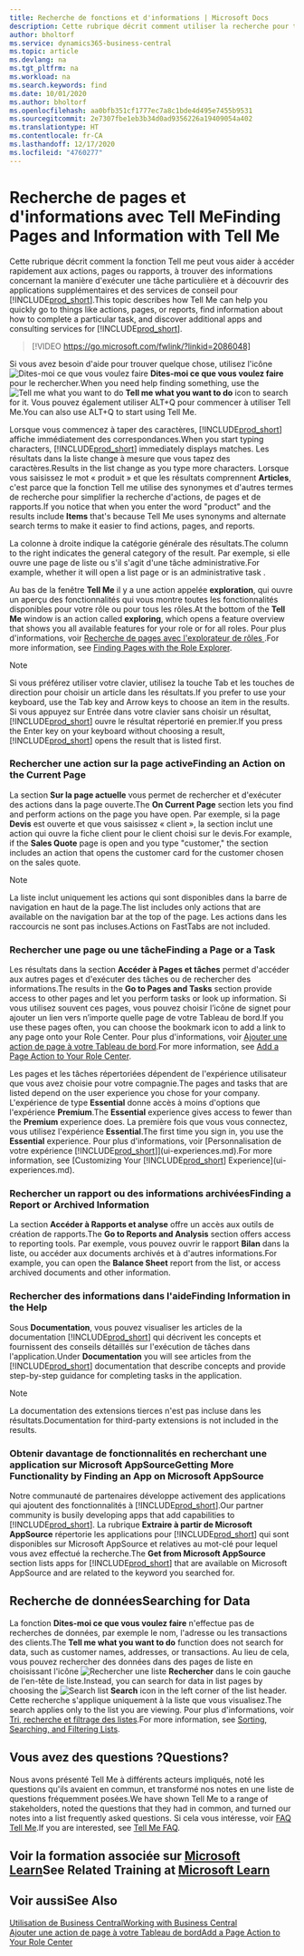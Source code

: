 ```yaml
---
title: Recherche de fonctions et d'informations | Microsoft Docs
description: Cette rubrique décrit comment utiliser la recherche pour trouver des actions, des pages, des rapports, de la documentation et des données, ainsi que les autres applications et services de conseil.
author: bholtorf
ms.service: dynamics365-business-central
ms.topic: article
ms.devlang: na
ms.tgt_pltfrm: na
ms.workload: na
ms.search.keywords: find
ms.date: 10/01/2020
ms.author: bholtorf
ms.openlocfilehash: aa0bfb351cf1777ec7a8c1bde4d495e7455b9531
ms.sourcegitcommit: 2e7307fbe1eb3b34d0ad9356226a19409054a402
ms.translationtype: HT
ms.contentlocale: fr-CA
ms.lasthandoff: 12/17/2020
ms.locfileid: "4760277"
---
```

# <a name="finding-pages-and-information-with-tell-me"></a><span data-ttu-id="a34bb-103">Recherche de pages et d'informations avec Tell Me</span><span class="sxs-lookup"><span data-stu-id="a34bb-103">Finding Pages and Information with Tell Me</span></span>  
<span data-ttu-id="a34bb-104">Cette rubrique décrit comment la fonction Tell me peut vous aider à accéder rapidement aux actions, pages ou rapports, à trouver des informations concernant la manière d'exécuter une tâche particulière et à découvrir des applications supplémentaires et des services de conseil pour [!INCLUDE[prod_short](includes/prod_short.md)].</span><span class="sxs-lookup"><span data-stu-id="a34bb-104">This topic describes how Tell Me can help you quickly go to things like actions, pages, or reports, find information about how to complete a particular task, and discover additional apps and consulting services for [!INCLUDE[prod_short](includes/prod_short.md)].</span></span>  


> [!VIDEO https://go.microsoft.com/fwlink/?linkid=2086048]

<span data-ttu-id="a34bb-105">Si vous avez besoin d'aide pour trouver quelque chose, utilisez l'icône ![Dites-moi ce que vous voulez faire](media/ui-search/search.png "Page ou rapport pour la recherche") **Dites-moi ce que vous voulez faire** pour le rechercher.</span><span class="sxs-lookup"><span data-stu-id="a34bb-105">When you need help finding something, use the ![Tell me what you want to do](media/ui-search/search.png "Search for Page or Report") **Tell me what you want to do** icon to search for it.</span></span> <span data-ttu-id="a34bb-106">Vous pouvez également utiliser ALT+Q pour commencer à utiliser Tell Me.</span><span class="sxs-lookup"><span data-stu-id="a34bb-106">You can also use ALT+Q to start using Tell Me.</span></span>

<span data-ttu-id="a34bb-107">Lorsque vous commencez à taper des caractères, [!INCLUDE[prod_short](includes/prod_short.md)] affiche immédiatement des correspondances.</span><span class="sxs-lookup"><span data-stu-id="a34bb-107">When you start typing characters, [!INCLUDE[prod_short](includes/prod_short.md)] immediately displays matches.</span></span> <span data-ttu-id="a34bb-108">Les résultats dans la liste change à mesure que vous tapez des caractères.</span><span class="sxs-lookup"><span data-stu-id="a34bb-108">Results in the list change as you type more characters.</span></span> <span data-ttu-id="a34bb-109">Lorsque vous saisissez le mot « produit » et que les résultats comprennent **Articles**, c'est parce que la fonction Tell me utilise des synonymes et d'autres termes de recherche pour simplifier la recherche d'actions, de pages et de rapports.</span><span class="sxs-lookup"><span data-stu-id="a34bb-109">If you notice that when you enter the word "product" and the results include **Items** that's because Tell Me uses synonyms and alternate search terms to make it easier to find actions, pages, and reports.</span></span>

<span data-ttu-id="a34bb-110">La colonne à droite indique la catégorie générale des résultats.</span><span class="sxs-lookup"><span data-stu-id="a34bb-110">The column to the right indicates the general category of the result.</span></span> <span data-ttu-id="a34bb-111">Par exemple, si elle ouvre une page de liste ou s'il s'agit d'une tâche administrative.</span><span class="sxs-lookup"><span data-stu-id="a34bb-111">For example, whether it will open a list page or is an administrative task .</span></span>  

<span data-ttu-id="a34bb-112">Au bas de la fenêtre **Tell Me** il y a une action appelée **exploration**, qui ouvre un aperçu des fonctionnalités qui vous montre toutes les fonctionnalités disponibles pour votre rôle ou pour tous les rôles.</span><span class="sxs-lookup"><span data-stu-id="a34bb-112">At the bottom of the **Tell Me** window is an action called **exploring**, which opens a feature overview that shows you all available features for your role or for all roles.</span></span> <span data-ttu-id="a34bb-113">Pour plus d'informations, voir [Recherche de pages avec l'explorateur de rôles ](ui-role-explorer.md).</span><span class="sxs-lookup"><span data-stu-id="a34bb-113">For more information, see [Finding Pages with the Role Explorer](ui-role-explorer.md).</span></span>

> [!NOTE]  
>   <span data-ttu-id="a34bb-114">Si vous préférez utiliser votre clavier, utilisez la touche Tab et les touches de direction pour choisir un article dans les résultats.</span><span class="sxs-lookup"><span data-stu-id="a34bb-114">If you prefer to use your keyboard, use the Tab key and Arrow keys to choose an item in the results.</span></span> <span data-ttu-id="a34bb-115">Si vous appuyez sur Entrée dans votre clavier sans choisir un résultat, [!INCLUDE[prod_short](includes/prod_short.md)] ouvre le résultat répertorié en premier.</span><span class="sxs-lookup"><span data-stu-id="a34bb-115">If you press the Enter key on your keyboard without choosing a result, [!INCLUDE[prod_short](includes/prod_short.md)] opens the result that is listed first.</span></span>

### <a name="finding-an-action-on-the-current-page"></a><span data-ttu-id="a34bb-116">Rechercher une action sur la page active</span><span class="sxs-lookup"><span data-stu-id="a34bb-116">Finding an Action on the Current Page</span></span>
<span data-ttu-id="a34bb-117">La section **Sur la page actuelle** vous permet de rechercher et d'exécuter des actions dans la page ouverte.</span><span class="sxs-lookup"><span data-stu-id="a34bb-117">The **On Current Page** section lets you find and perform actions on the page you have open.</span></span> <span data-ttu-id="a34bb-118">Par exemple, si la page **Devis** est ouverte et que vous saisissez « client », la section inclut une action qui ouvre la fiche client pour le client choisi sur le devis.</span><span class="sxs-lookup"><span data-stu-id="a34bb-118">For example, if the **Sales Quote** page is open and you type "customer," the section includes an action that opens the customer card for the customer chosen on the sales quote.</span></span>

> [!NOTE]  
>   <span data-ttu-id="a34bb-119">La liste inclut uniquement les actions qui sont disponibles dans la barre de navigation en haut de la page.</span><span class="sxs-lookup"><span data-stu-id="a34bb-119">The list includes only actions that are available on the navigation bar at the top of the page.</span></span> <span data-ttu-id="a34bb-120">Les actions dans les raccourcis ne sont pas incluses.</span><span class="sxs-lookup"><span data-stu-id="a34bb-120">Actions on FastTabs are not included.</span></span>  

### <a name="finding-a-page-or-a-task"></a><span data-ttu-id="a34bb-121">Rechercher une page ou une tâche</span><span class="sxs-lookup"><span data-stu-id="a34bb-121">Finding a Page or a Task</span></span>
<span data-ttu-id="a34bb-122">Les résultats dans la section **Accéder à Pages et tâches** permet d'accéder aux autres pages et d'exécuter des tâches ou de rechercher des informations.</span><span class="sxs-lookup"><span data-stu-id="a34bb-122">The results in the **Go to Pages and Tasks** section provide access to other pages and let you perform tasks or look up information.</span></span> <span data-ttu-id="a34bb-123">Si vous utilisez souvent ces pages, vous pouvez choisir l’icône de signet pour ajouter un lien vers n’importe quelle page de votre Tableau de bord.</span><span class="sxs-lookup"><span data-stu-id="a34bb-123">If you use these pages often, you can choose the bookmark icon to add a link to any page onto your Role Center.</span></span> <span data-ttu-id="a34bb-124">Pour plus d'informations, voir [Ajouter une action de page à votre Tableau de bord](ui-bookmarks.md).</span><span class="sxs-lookup"><span data-stu-id="a34bb-124">For more information, see [Add a Page Action to Your Role Center](ui-bookmarks.md).</span></span>

<span data-ttu-id="a34bb-125">Les pages et les tâches répertoriées dépendent de l'expérience utilisateur que vous avez choisie pour votre compagnie.</span><span class="sxs-lookup"><span data-stu-id="a34bb-125">The pages and tasks that are listed depend on the user experience you chose for your company.</span></span> <span data-ttu-id="a34bb-126">L'expérience de type **Essential** donne accès à moins d'options que l'expérience **Premium**.</span><span class="sxs-lookup"><span data-stu-id="a34bb-126">The **Essential** experience gives access to fewer than the **Premium** experience does.</span></span> <span data-ttu-id="a34bb-127">La première fois que vous vous connectez, vous utilisez l'expérience **Essential**.</span><span class="sxs-lookup"><span data-stu-id="a34bb-127">The first time you sign in, you use the **Essential** experience.</span></span> <span data-ttu-id="a34bb-128">Pour plus d'informations, voir [Personnalisation de votre expérience [!INCLUDE[prod_short](includes/prod_short.md)]](ui-experiences.md).</span><span class="sxs-lookup"><span data-stu-id="a34bb-128">For more information, see [Customizing Your [!INCLUDE[prod_short](includes/prod_short.md)] Experience](ui-experiences.md).</span></span>

### <a name="finding-a-report-or-archived-information"></a><span data-ttu-id="a34bb-129">Rechercher un rapport ou des informations archivées</span><span class="sxs-lookup"><span data-stu-id="a34bb-129">Finding a Report or Archived Information</span></span>
<span data-ttu-id="a34bb-130">La section **Accéder à Rapports et analyse** offre un accès aux outils de création de rapports.</span><span class="sxs-lookup"><span data-stu-id="a34bb-130">The **Go to Reports and Analysis** section offers access to reporting tools.</span></span> <span data-ttu-id="a34bb-131">Par exemple, vous pouvez ouvrir le rapport **Bilan** dans la liste, ou accéder aux documents archivés et à d'autres informations.</span><span class="sxs-lookup"><span data-stu-id="a34bb-131">For example, you can open the **Balance Sheet** report from the list, or access archived documents and other information.</span></span>  

### <a name="finding-information-in-the-help"></a><span data-ttu-id="a34bb-132">Rechercher des informations dans l'aide</span><span class="sxs-lookup"><span data-stu-id="a34bb-132">Finding Information in the Help</span></span>
<span data-ttu-id="a34bb-133">Sous **Documentation**, vous pouvez visualiser les articles de la documentation [!INCLUDE[prod_short](includes/prod_short.md)] qui décrivent les concepts et fournissent des conseils détaillés sur l'exécution de tâches dans l'application.</span><span class="sxs-lookup"><span data-stu-id="a34bb-133">Under **Documentation** you will see articles from the [!INCLUDE[prod_short](includes/prod_short.md)] documentation that describe concepts and provide step-by-step guidance for completing tasks in the application.</span></span>    

> [!NOTE]  
> <span data-ttu-id="a34bb-134">La documentation des extensions tierces n'est pas incluse dans les résultats.</span><span class="sxs-lookup"><span data-stu-id="a34bb-134">Documentation for third-party extensions is not included in the results.</span></span>

### <a name="getting-more-functionality-by-finding-an-app-on-microsoft-appsource"></a><span data-ttu-id="a34bb-135">Obtenir davantage de fonctionnalités en recherchant une application sur Microsoft AppSource</span><span class="sxs-lookup"><span data-stu-id="a34bb-135">Getting More Functionality by Finding an App on Microsoft AppSource</span></span>
<span data-ttu-id="a34bb-136">Notre communauté de partenaires développe activement des applications qui ajoutent des fonctionnalités à [!INCLUDE[prod_short](includes/prod_short.md)].</span><span class="sxs-lookup"><span data-stu-id="a34bb-136">Our partner community is busily developing apps that add capabilities to [!INCLUDE[prod_short](includes/prod_short.md)].</span></span> <span data-ttu-id="a34bb-137">La rubrique **Extraire à partir de Microsoft AppSource** répertorie les applications pour [!INCLUDE[prod_short](includes/prod_short.md)] qui sont disponibles sur Microsoft AppSource et relatives au mot-clé pour lequel vous avez effectué la recherche.</span><span class="sxs-lookup"><span data-stu-id="a34bb-137">The **Get from Microsoft AppSource** section lists apps for [!INCLUDE[prod_short](includes/prod_short.md)] that are available on Microsoft AppSource and are related to the keyword you searched for.</span></span>

## <a name="searching-for-data"></a><span data-ttu-id="a34bb-138">Recherche de données</span><span class="sxs-lookup"><span data-stu-id="a34bb-138">Searching for Data</span></span>
<span data-ttu-id="a34bb-139">La fonction **Dites-moi ce que vous voulez faire** n'effectue pas de recherches de données, par exemple le nom, l'adresse ou les transactions des clients.</span><span class="sxs-lookup"><span data-stu-id="a34bb-139">The **Tell me what you want to do** function does not search for data, such as customer names, addresses, or transactions.</span></span> <span data-ttu-id="a34bb-140">Au lieu de cela, vous pouvez rechercher des données dans des pages de liste en choisissant l'icône ![Rechercher une liste](media/ui-search/search-list.png "Icône de liste Rechercher") **Rechercher** dans le coin gauche de l'en-tête de liste.</span><span class="sxs-lookup"><span data-stu-id="a34bb-140">Instead, you can search for data in list pages by choosing the ![Search list](media/ui-search/search-list.png "Search list icon") **Search** icon in the left corner of the list header.</span></span> <span data-ttu-id="a34bb-141">Cette recherche s'applique uniquement à la liste que vous visualisez.</span><span class="sxs-lookup"><span data-stu-id="a34bb-141">The search applies only to the list you are viewing.</span></span> <span data-ttu-id="a34bb-142">Pour plus d'informations, voir [Tri, recherche et filtrage des listes](ui-enter-criteria-filters.md).</span><span class="sxs-lookup"><span data-stu-id="a34bb-142">For more information, see [Sorting, Searching, and Filtering Lists](ui-enter-criteria-filters.md).</span></span>

## <a name="questions"></a><span data-ttu-id="a34bb-143">Vous avez des questions ?</span><span class="sxs-lookup"><span data-stu-id="a34bb-143">Questions?</span></span>
<span data-ttu-id="a34bb-144">Nous avons présenté Tell Me à différents acteurs impliqués, noté les questions qu'ils avaient en commun, et transformé nos notes en une liste de questions fréquemment posées.</span><span class="sxs-lookup"><span data-stu-id="a34bb-144">We have shown Tell Me to a range of stakeholders, noted the questions that they had in common, and turned our notes into a list frequently asked questions.</span></span> <span data-ttu-id="a34bb-145">Si cela vous intéresse, voir [FAQ Tell Me](ui-search-faq.md).</span><span class="sxs-lookup"><span data-stu-id="a34bb-145">If you are interested, see [Tell Me FAQ](ui-search-faq.md).</span></span>

## <a name="see-related-training-at-microsoft-learn"></a><span data-ttu-id="a34bb-146">Voir la formation associée sur [Microsoft Learn](/learn/modules/user-interface-dynamics-365-business-central/index)</span><span class="sxs-lookup"><span data-stu-id="a34bb-146">See Related Training at [Microsoft Learn](/learn/modules/user-interface-dynamics-365-business-central/index)</span></span>

## <a name="see-also"></a><span data-ttu-id="a34bb-147">Voir aussi</span><span class="sxs-lookup"><span data-stu-id="a34bb-147">See Also</span></span>
[<span data-ttu-id="a34bb-148">Utilisation de Business Central</span><span class="sxs-lookup"><span data-stu-id="a34bb-148">Working with Business Central</span></span>](ui-work-product.md)  
[<span data-ttu-id="a34bb-149">Ajouter une action de page à votre Tableau de bord</span><span class="sxs-lookup"><span data-stu-id="a34bb-149">Add a Page Action to Your Role Center</span></span>](ui-bookmarks.md)
